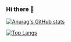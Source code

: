 ### Hi there 👋

<!--
**wx1458084829/wx1458084829** is a ✨ _special_ ✨ repository because its `README.md` (this file) appears on your GitHub profile.

Here are some ideas to get you started:

- 🔭 I’m currently working on ...
- 🌱 I’m currently learning ...
- 👯 I’m looking to collaborate on ...
- 🤔 I’m looking for help with ...
- 💬 Ask me about ...
- 📫 How to reach me: ...
- 😄 Pronouns: ...
- ⚡ Fun fact: ...
-->

[![Anurag's GitHub stats](https://github-readme-stats.vercel.app/api?username=wx1458084829)](https://github.com/anuraghazra/github-readme-stats)

[![Top Langs](https://github-readme-stats.vercel.app/api/top-langs/?username=wx1458084829)](https://github.com/anuraghazra/github-readme-stats)
